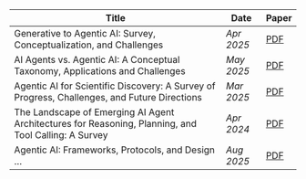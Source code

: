 | Title                                                                                                | Date       | Paper                                       |
| ---------------------------------------------------------------------------------------------------- | ---------- | ---------------------------------------------------- |
| Generative to Agentic AI: Survey, Conceptualization, and Challenges                                  | *Apr 2025* | [PDF](https://arxiv.org/abs/2504.18875)  |
| AI Agents vs. Agentic AI: A Conceptual Taxonomy, Applications and Challenges                         | *May 2025* | [PDF](https://arxiv.org/abs/2505.10468)  |
| Agentic AI for Scientific Discovery: A Survey of Progress, Challenges, and Future Directions         | *Mar 2025* | [PDF](https://arxiv.org/abs/2503.08979) |
| The Landscape of Emerging AI Agent Architectures for Reasoning, Planning, and Tool Calling: A Survey | *Apr 2024* | [PDF](https://arxiv.org/abs/2404.11584)  |
| Agentic AI: Frameworks, Protocols, and Design …                                                      | *Aug 2025* | [PDF](https://arxiv.org/abs/2508.10146) |